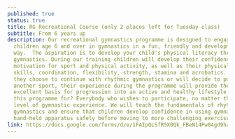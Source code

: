 ```yaml
---
published: true
status: true
title: RG Recreational Course (only 2 places left for Tuesday class)
subtitle: From 6 years up
description: Our recreational gymnastics programme is designed to engage
  children age 6 and over in gymnastics in a fun, friendly and developmental
  way.  The aspiration is to develop your child's physical literacy through
  gymnastics. During our training children will develop their confidence and
  motivation for sport and physical activity, as well as their physical movement
  skills, coordination, flexibility, strength, stamina and acrobatics. Whether
  they choose to continue with rhythmic gymnastics or will decide to pursue
  another sport, their experience during the programme will provide them with an
  excellent basis for progression into an active and healthy lifestyle.  Who is
  this programme for? Everybody who wishes to participate, no matter the age or
  level of gymnastic experience. We will teach the fundamentals of rhythmic
  gymnastics and ensure that children develop confidence in using gymnastics
  hand-held apparatus safely before moving to more challenging exercises.
link: https://docs.google.com/forms/d/e/1FAIpQLSfR5X0Qk_FBeN14Pw04gd9haPaicYpmbrjCq2hhyzoaJ96cbw/viewform?usp=sf_link
---
```

